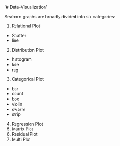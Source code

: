 '# Data-Visualization'

Seaborn graphs are broadly divided into six categories:

1. Relational Plot

- Scatter
- line

2. Distribution Plot

- histogram
- kde
- rug

3. Categorical Plot

- bar
- count
- box
- violin
- swarm
- strip

4. Regression Plot
5. Matrix Plot
6. Residual Plot
7. Multi Plot
